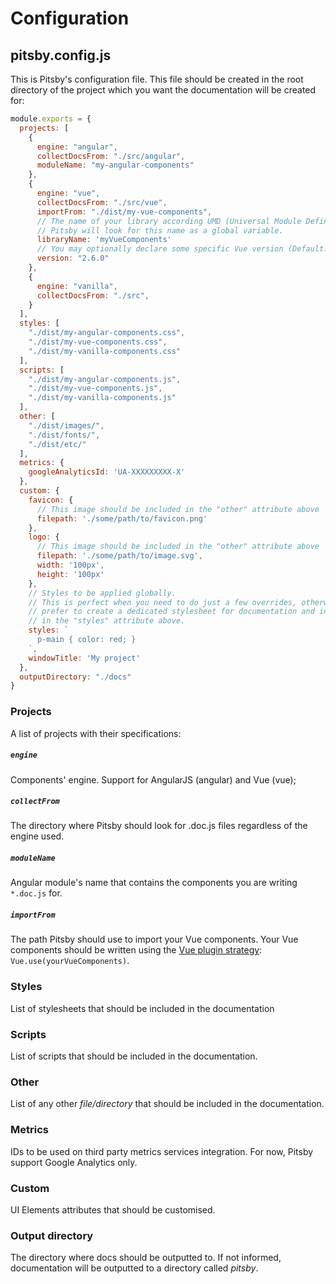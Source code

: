 # Configuration

## pitsby.config.js

This is Pitsby's configuration file. This file should be created in the root directory of the project which you want the documentation will be created for:

``` javascript
module.exports = {
  projects: [
    {
      engine: "angular",
      collectDocsFrom: "./src/angular",
      moduleName: "my-angular-components"
    },
    {
      engine: "vue",
      collectDocsFrom: "./src/vue",
      importFrom: "./dist/my-vue-components",
      // The name of your library according UMD (Universal Module Definition).
      // Pitsby will look for this name as a global variable.
      libraryName: 'myVueComponents'
      // You may optionally declare some specific Vue version (Default: 2.5.13)
      version: "2.6.0"
    },
    {
      engine: "vanilla",
      collectDocsFrom: "./src",
    }
  ],
  styles: [
    "./dist/my-angular-components.css",
    "./dist/my-vue-components.css",
    "./dist/my-vanilla-components.css"
  ],
  scripts: [
    "./dist/my-angular-components.js",
    "./dist/my-vue-components.js",
    "./dist/my-vanilla-components.js"
  ],
  other: [
    "./dist/images/",
    "./dist/fonts/",
    "./dist/etc/"
  ],
  metrics: {
    googleAnalyticsId: 'UA-XXXXXXXXX-X'
  },
  custom: {
    favicon: {
      // This image should be included in the "other" attribute above
      filepath: './some/path/to/favicon.png'
    },
    logo: {
      // This image should be included in the "other" attribute above
      filepath: './some/path/to/image.svg',
      width: '100px',
      height: '100px'
    },
    // Styles to be applied globally.
    // This is perfect when you need to do just a few overrides, otherwise,
    // prefer to create a dedicated stylesheet for documentation and include it
    // in the "styles" attribute above.
    styles: `
      p-main { color: red; }
    `,
    windowTitle: 'My project'
  },
  outputDirectory: "./docs"
}

```

### Projects
A list of projects with their specifications:

##### `engine`
Components' engine. Support for AngularJS (angular) and Vue (vue);

##### `collectFrom`
The directory where Pitsby should look for .doc.js files regardless of the engine used.

##### `moduleName`
Angular module's name that contains the components you are writing `*.doc.js` for.

##### `importFrom`
The path Pitsby should use to import your Vue components. Your Vue components should be written using the [Vue plugin strategy](https://vuejs.org/v2/guide/plugins.html): `Vue.use(yourVueComponents)`.

### Styles
List of stylesheets that should be included in the documentation

### Scripts
List of scripts that should be included in the documentation.

### Other
List of any other *file/directory* that should be included in the documentation.

### Metrics
IDs to be used on third party metrics services integration. For now, Pitsby support Google Analytics only.

### Custom
UI Elements attributes that should be customised.

### Output directory
The directory where docs should be outputted to. If not informed, documentation will be outputted to a directory called *pitsby*.
